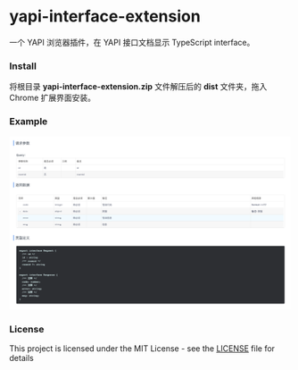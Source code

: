 # yapi-interface-extension

一个 YAPI 浏览器插件，在 YAPI 接口文档显示 TypeScript interface。



### Install

将根目录 **yapi-interface-extension.zip** 文件解压后的 **dist** 文件夹，拖入 Chrome 扩展界面安装。



### Example

![Example](https://github.com/molvqingtai/yapi-interface-extension/blob/master/example.png)



### License
This project is licensed under the MIT License - see the [LICENSE](https://github.com/molvqingtai/yapi-interface-extension/blob/master/LICENSE) file for details

